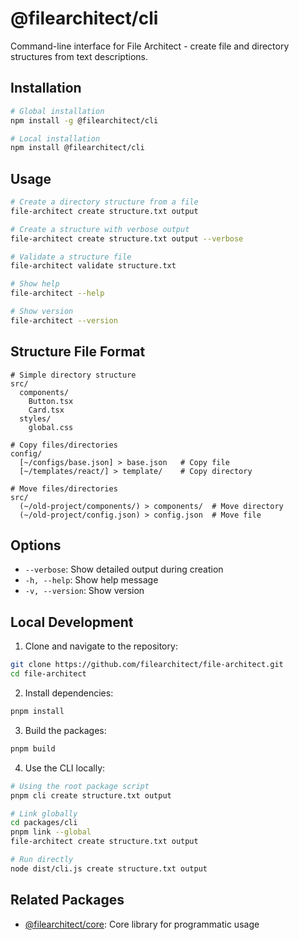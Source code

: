 # @filearchitect/cli

Command-line interface for File Architect - create file and directory structures from text descriptions.

## Installation

```bash
# Global installation
npm install -g @filearchitect/cli

# Local installation
npm install @filearchitect/cli
```

## Usage

```bash
# Create a directory structure from a file
file-architect create structure.txt output

# Create a structure with verbose output
file-architect create structure.txt output --verbose

# Validate a structure file
file-architect validate structure.txt

# Show help
file-architect --help

# Show version
file-architect --version
```

## Structure File Format

```
# Simple directory structure
src/
  components/
    Button.tsx
    Card.tsx
  styles/
    global.css

# Copy files/directories
config/
  [~/configs/base.json] > base.json   # Copy file
  [~/templates/react/] > template/    # Copy directory

# Move files/directories
src/
  (~/old-project/components/) > components/  # Move directory
  (~/old-project/config.json) > config.json  # Move file
```

## Options

- `--verbose`: Show detailed output during creation
- `-h, --help`: Show help message
- `-v, --version`: Show version

## Local Development

1. Clone and navigate to the repository:

```bash
git clone https://github.com/filearchitect/file-architect.git
cd file-architect
```

2. Install dependencies:

```bash
pnpm install
```

3. Build the packages:

```bash
pnpm build
```

4. Use the CLI locally:

```bash
# Using the root package script
pnpm cli create structure.txt output

# Link globally
cd packages/cli
pnpm link --global
file-architect create structure.txt output

# Run directly
node dist/cli.js create structure.txt output
```

## Related Packages

- [@filearchitect/core](https://www.npmjs.com/package/@filearchitect/core): Core library for programmatic usage
